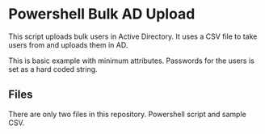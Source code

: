 # Powershell Bulk AD Upload

This script uploads bulk users in Active Directory. It uses a CSV file to take users from and uploads them in AD.

This is basic example with minimum attributes. Passwords for the users is set as a hard coded string.


## Files
There are only two files in this repository. Powershell script and sample CSV.
